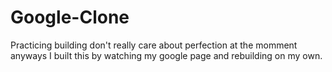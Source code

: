 # Google-Clone

Practicing building don't really care about perfection at the momment anyways I built this by watching my google page and rebuilding on my own.
